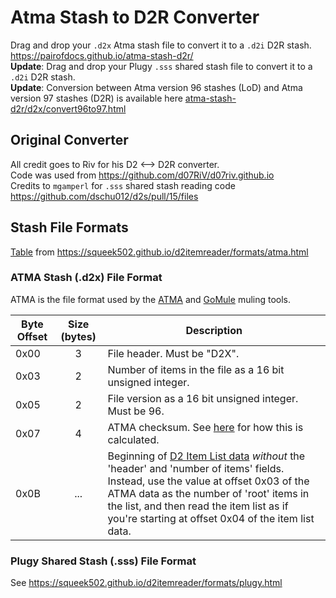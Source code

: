 # Atma Stash to D2R Converter
Drag and drop your `.d2x` Atma stash file to convert it to a `.d2i` D2R stash.  
https://pairofdocs.github.io/atma-stash-d2r/  
**Update**: Drag and drop your Plugy `.sss` shared stash file to convert it to a `.d2i` D2R stash.  
**Update**: Conversion between Atma version 96 stashes (LoD) and Atma version 97 stashes (D2R) is available here [atma-stash-d2r/d2x/convert96to97.html](https://github.com/pairofdocs/atma-stash-d2r/d2x/convert96to97.html)  


## Original Converter
All credit goes to Riv for his D2 <--> D2R converter.  
Code was used from https://github.com/d07RiV/d07riv.github.io  
Credits to `mgamperl` for `.sss` shared stash reading code https://github.com/dschu012/d2s/pull/15/files


## Stash File Formats
[Table](https://github.com/squeek502/d2itemreader/blob/master/docs/formats/atma.md) from https://squeek502.github.io/d2itemreader/formats/atma.html


### ATMA Stash (.d2x) File Format

ATMA is the file format used by the [ATMA](http://atma.incgamers.com/) and [GoMule](http://gomule.sourceforge.net/) muling tools.

Byte Offset | Size (bytes) | Description
------------|:------------:|-------------
0x00 | 3 | File header. Must be "D2X".
0x03 | 2 | Number of items in the file as a 16 bit unsigned integer.
0x05 | 2 | File version as a 16 bit unsigned integer. Must be 96.
0x07 | 4 | ATMA checksum. See [here](https://github.com/sylecn/gomule/blob/27731580051afc7e171996997231e42a9f17cd6f/src/gomule/d2x/D2Stash.java#L176-L199) for how this is calculated.
0x0B | ... | Beginning of [D2 Item List data](d2.html#item-list-data-format) *without* the 'header' and 'number of items' fields. Instead, use the value at offset 0x03 of the ATMA data as the number of 'root' items in the list, and then read the item list as if you're starting at offset 0x04 of the item list data.


### Plugy Shared Stash (.sss) File Format
See https://squeek502.github.io/d2itemreader/formats/plugy.html
